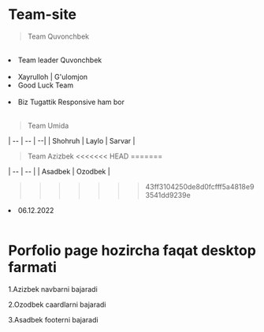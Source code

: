 # Team-site


>Team Quvonchbek
<br>
<li>Team leader Quvonchbek
<br><br>
<li>Xayrulloh | G'ulomjon  
<li>Good Luck Team 
<br><br>
<li>Biz Tugattik Responsive ham bor
<br><br>

>Team Umida

|  --    | -- |  --|
| Shohruh | Laylo |  Sarvar |
<br>

>Team Azizbek
<<<<<<< HEAD
=======

|  --    | -- | 
| Asadbek | Ozodbek |  
>>>>>>> 43ff3104250de8d0fcfff5a4818e93541dd9239e
<li>06.12.2022</li>
<br>
<h1>Porfolio page hozircha faqat desktop farmati</h1>
<p>1.Azizbek navbarni bajaradi</p>
<p>2.Ozodbek caardlarni bajaradi</p>
<p>3.Asadbek footerni bajaradi</p>


